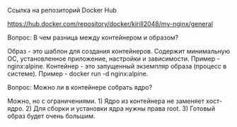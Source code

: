 Ссылка на репозиторий Docker Hub

https://hub.docker.com/repository/docker/kirill2048/my-nginx/general

Вопрос: В чем разница между контейнером и образом?

Образ - это шаблон для создания контейнеров. Содержит минимальную ОС, установленное приложение, настройки и зависимости. Пример - nginx:alpine.
Контейнер - это запущенный экземпляр образа (процесс в системе). Пример - docker run -d nginx:alpine. 

Вопрос: Можно ли в контейнере собрать ядро?

Можно, но с ограничениями. 1) Ядро из контейнера не заменяет хост-ядро. 2) Для сборки и установки ядра нужны права root. 3) Готовый образ будет очень большим.

